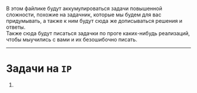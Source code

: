 В этом файлике будут аккумулироваться задачи повышенной сложности, похожие на задачник, которые мы будем для вас придумывать, а также к ним будут сюда же дописываться решения и ответы. \
Также сюда будут писаться задачки по проге каких-нибудь реализаций, чтобы мыучились с вами и их безошибочно писать.

---

# Задачи на `IP`

1. 
